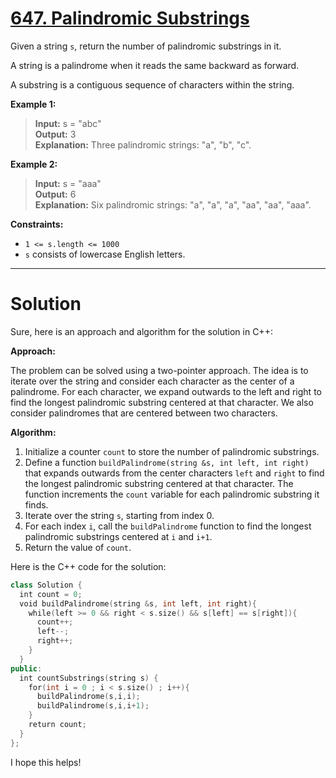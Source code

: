 # [647. Palindromic Substrings](https://leetcode.com/problems/palindromic-substrings/)

Given a string `s`, return the number of palindromic substrings in it.

A string is a palindrome when it reads the same backward as forward.

A substring is a contiguous sequence of characters within the string.

**Example 1:**

>**Input:** s = "abc"<br>
**Output:** 3<br>
**Explanation:** Three palindromic strings: "a", "b", "c".

**Example 2:**

>**Input:** s = "aaa"<br>
**Output:** 6<br>
**Explanation:** Six palindromic strings: "a", "a", "a", "aa", "aa", "aaa".
 

**Constraints:**

- `1 <= s.length <= 1000`
- `s` consists of lowercase English letters.
---
# Solution

Sure, here is an approach and algorithm for the solution in C++:

**Approach:**

The problem can be solved using a two-pointer approach. The idea is to iterate over the string and consider each character as the center of a palindrome. For each character, we expand outwards to the left and right to find the longest palindromic substring centered at that character. We also consider palindromes that are centered between two characters.

**Algorithm:**

1. Initialize a counter `count` to store the number of palindromic substrings.
2. Define a function `buildPalindrome(string &s, int left, int right)` that expands outwards from the center characters `left` and `right` to find the longest palindromic substring centered at that character. The function increments the `count` variable for each palindromic substring it finds.
3. Iterate over the string `s`, starting from index 0.
4. For each index `i`, call the `buildPalindrome` function to find the longest palindromic substrings centered at `i` and `i+1`.
5. Return the value of `count`.

Here is the C++ code for the solution:

```c++
class Solution {
  int count = 0;
  void buildPalindrome(string &s, int left, int right){
    while(left >= 0 && right < s.size() && s[left] == s[right]){
      count++;
      left--;
      right++;
    }
  }
public:
  int countSubstrings(string s) {
    for(int i = 0 ; i < s.size() ; i++){
      buildPalindrome(s,i,i);
      buildPalindrome(s,i,i+1);
    }
    return count;
  }
};
```

I hope this helps!